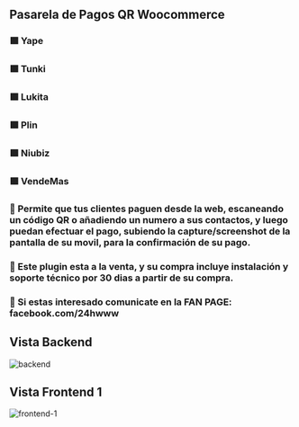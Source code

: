 ## Pasarela de Pagos QR Woocommerce
### 🟩 Yape
### 🟩 Tunki 
### 🟩 Lukita 
### 🟩 Plin 
### 🟩 Niubiz
### 🟩 VendeMas

### 🔶 Permite que tus clientes paguen desde la web, escaneando un código QR o añadiendo un numero a sus contactos, y luego puedan efectuar el pago, subiendo la capture/screenshot de la pantalla de su movil, para la confirmación de su pago.
### 🔶 Este plugin esta a la venta, y su compra incluye instalación y soporte técnico por 30 dias a partir de su compra.
### 🔶 Si estas interesado comunicate en la FAN PAGE: facebook.com/24hwww

## Vista Backend

![backend](https://i.imgur.com/xiakkyd.png)


## Vista Frontend 1

![frontend-1](https://i.imgur.com/1JdFL0v.png)
